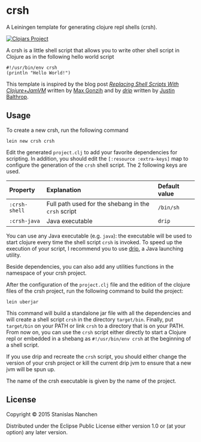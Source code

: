 # crsh

A Leiningen template for generating clojure repl shells (crsh).

[![Clojars Project](http://clojars.org/crsh/lein-template/latest-version.svg)](http://clojars.org/crsh/lein-template)

A crsh is a little shell script that allows you to write other shell script in Clojure as in the following hello world script

	#!/usr/bin/env crsh
	(println "Hello World!")

This template is inspired by the blog post [*Replacing Shell Scripts With Clojure+JamVM*](http://blog.gonzih.me/blog/2014/09/28/replacing-shell-scripts-with-clojure/)
written by [Max Gonzih](http://blog.gonzih.me) and by [*drip*](https://github.com/ninjudd/drip) written by [Justin Balthrop](http://ninjudd.com/).

## Usage

To create a new crsh, run the following command

	lein new crsh crsh

Edit the generated `project.clj` to add your favorite dependencies for scripting. In addition, you should edit the
`[:resource :extra-keys]` map to configure the generation of the `crsh` shell script. The 2 following keys are used.

Property     | Explanation | Default value |
:------------|:------------|:--------------
`:crsh-shell`| Full path used for the shebang in the `crsh` script | `/bin/sh` |
`:crsh-java` | Java executable | `drip` |

You can use any Java executable (e.g. `java`): the executable will be used to start clojure every time the shell script
`crsh` is invoked. To speed up the execution of your script, I recommend you to use [drip](https://github.com/ninjudd/drip),
a Java launching utility.

Beside dependencies, you can also add any utilities functions in the namespace of your crsh project.

After the configuration of the `project.clj` file and the edition of the clojure files of the crsh project,
run the following command to build the project:

	lein uberjar
	
This command will build a standalone jar file with all the dependencies and will create a shell script `crsh` in
the directory `target/bin`. Finally, put `target/bin` on your PATH or link `crsh` to a directory that is on your PATH.
From now on, you can use the `crsh` script either directly to start a Clojure repl or embedded in a shebang as
`#!/usr/bin/env crsh` at the beginning of a shell script.

If you use drip and recreate the `crsh` script, you should either change the version of your crsh project or kill the
current drip jvm to ensure that a new jvm will be spun up.

The name of the crsh executable is given by the name of the project.

## License

Copyright © 2015 Stanislas Nanchen

Distributed under the Eclipse Public License either version 1.0 or (at
your option) any later version.

